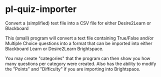# pl-quiz-importer
Convert a (simplified) text file into a CSV file for either Desire2Learn or Blackboard

This (small) program will convert a text file containing True/False and/or Multiple Choice questions into a format that can be imported into either Blackboard Learn or Desire2Learn Brightspace.  

You may create "categories" that the program can then show you how many questions per category were created.  Also has the ability to modify the "Points" and "Difficulty" if you are importing into Brightspace.

